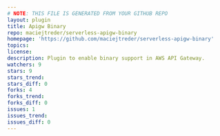 ```yaml
---
# NOTE: THIS FILE IS GENERATED FROM YOUR GITHUB REPO
layout: plugin
title: Apigw Binary
repo: maciejtreder/serverless-apigw-binary
homepage: 'https://github.com/maciejtreder/serverless-apigw-binary'
topics: 
license: 
description: Plugin to enable binary support in AWS API Gateway.
watchers: 9
stars: 9
stars_trend: 
stars_diff: 0
forks: 4
forks_trend: 
forks_diff: 0
issues: 1
issues_trend: 
issues_diff: 0
---
```

